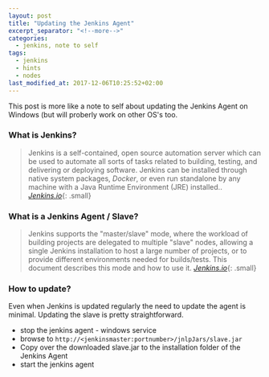 ```yaml
---
layout: post
title: "Updating the Jenkins Agent"
excerpt_separator: "<!--more-->"
categories:
  - jenkins, note to self
tags:
  - jenkins
  - hints
  - nodes
last_modified_at: 2017-12-06T10:25:52+02:00
---
```


This post is more like a note to self about updating the Jenkins Agent on Windows (but will proberly work on other OS's too.

### What is Jenkins?
> Jenkins is a self-contained, open source automation server which can be used to automate all sorts of tasks related to building, testing, and delivering or deploying software. Jenkins can be installed through native system packages, _Docker_, or even run standalone by any machine with a Java Runtime Environment (JRE) installed.. <cite>[Jenkins.io](https://jenkins.io/doc/)</cite>{: .small}

### What is a Jenkins Agent / Slave?
> Jenkins supports the "master/slave" mode, where the workload of building projects are delegated to multiple "slave" nodes, allowing a single Jenkins installation to host a large number of projects, or to provide different environments needed for builds/tests. This document describes this mode and how to use it.
<cite>[Jenkins.io](https://https://wiki.jenkins.io/display/JENKINS/Distributed+builds)</cite>{: .small}

### How to update?
Even when Jenkins is updated regularly the need to update the agent is minimal. Updating the slave is pretty straightforward.

* stop the jenkins agent - windows service
* browse to `http://<jenkinsmaster:portnumber>/jnlpJars/slave.jar`
* Copy over the downloaded slave.jar to the installation folder of the Jenkins Agent
* start the jenkins agent


